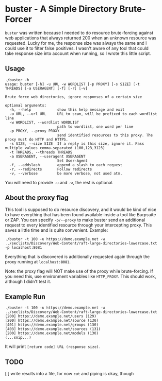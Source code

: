 # buster - A Simple Directory Brute-Forcer

`buster` was written because I needed to do resource brute-forcing against web applications that always returned 200 when an unknown resource was requested. Lucky for me, the response size was always the same and I could use it to filter false positives. I wasn't aware of any tool that could take response size into account when running, so I wrote this little script.

## Usage

```
./buster -h
usage: buster [-h] -u URL -w WORDLIST [-p PROXY] [-s SIZE] [-t THREADS] [-a USERAGENT] [-f] [-r] [-v]

Brute force web directories, ignore responses of a certain size

optional arguments:
  -h, --help            show this help message and exit
  -u URL, --url URL     URL to scan, will be prefixed to each wordlist line
  -w WORDLIST, --wordlist WORDLIST
                        path to wordlist, one word per line
  -p PROXY, --proxy PROXY
                        send identified resources to this proxy. The proxy must do HTTP and HTTPS.
  -s SIZE, --size SIZE  If a reply is this size, ignore it. Pass multiple values comma-separated (100,123,3123)
  -t THREADS, --threads THREADS
  -a USERAGENT, --useragent USERAGENT
                        Set User-Agent
  -f, --addslash        append a slash to each request
  -r, --redirects       Follow redirects
  -v, --verbose         be more verbose, not used atm.
```

You will need to provide `-u` and `-w`, the rest is optional.

## About the proxy flag

This tool is supposed to do resource discovery, and it would be kind of nice to have everything that has been found available inside a tool like Burpsuite or ZAP. You can specify `-p/--proxy` to make buster send an additional request to every identified resource through your intercepting proxy. This saves a little time and is quite convenient. Example:

```
./buster -t 100 -u https://demo.example.net -w ../seclists/Discovery/Web-Content/raft-large-directories-lowercase.txt -p localhost:8081
```
Everything that is discovered is additionally requested again through the proxy running at `localhost:8081`.

Note: the proxy flag will NOT make use of the proxy while brute-forcing. If you need this, use environment variables like `HTTP_PROXY`. This should work, although I didn't test it.

## Example Run

```
./buster -t 100 -u https://demo.example.net -w ../seclists/Discovery/Web-Content/raft-large-directories-lowercase.txt
[200] https://demo.example.net/users (129)
[200] https://demo.example.net/source (130)
[401] https://demo.example.net/groups (130)
[403] https://demo.example.net/sources (131)
[200] https://demo.example.net/models (130)
(...snip...)
```

It will print `[return code] URL (response size)`.

## TODO

[ ] write results into a file, for now `cut` and piping is okay, though
